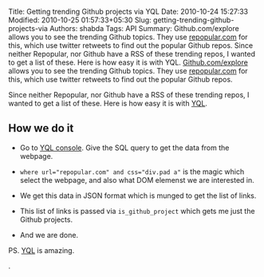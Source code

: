Title: Getting trending Github projects via YQL
Date: 2010-10-24 15:27:33
Modified: 2010-10-25 01:57:33+05:30
Slug: getting-trending-github-projects-via
Authors: shabda
Tags: API
Summary: Github.com/explore allows you to see the trending Github topics. They use [repopular.com](jhttp://repopular.com/) for this, which use twitter retweets to find out the popular Github repos. Since neither Repopular, nor Github have a RSS of these trending repos, I wanted to get a list of these. Here is how easy it is with YQL. <script src="http://gist.github.com/643959.js?file=repopular_projects.py"></script>
[Github.com/explore](http://github.com/explore) allows you to see the trending Github topics. They use [repopular.com](http://repopular.com/) for this,
which use twitter retweets to find out the popular Github repos.

Since neither Repopular, nor Github have a RSS of these trending repos, I wanted to get a list of these. Here is how easy it is with 
[YQL](http://developer.yahoo.com/yql/).

<script src="http://gist.github.com/643959.js?file=repopular_projects.py"></script>


How we do it
------------------------

* Go to [YQL console](http://developer.yahoo.com/yql/console/?q=use%20'http://yqlblog.net/samples/data.html.cssselect.xml'%20as%20data.html.cssselect;%20select%20*%20from%20data.html.cssselect%20where%20url%3D%22www.yahoo.com%22%20and%20css%3D%22%23news%20a%22#h=use%20%27http%3A//yqlblog.net/samples/data.html.cssselect.xml%27%20as%20data.html.cssselect%3B%20select%20*%20from%20data.html.cssselect%20where%20url%3D%22repopular.com%22%20and%20css%3D%22div.bd%20a%22). Give the SQL query to get the data from the webpage. 

* `where url="repopular.com" and css="div.pad a"` is the magic which select the webpage, and also what DOM elemenst we are interested in.

* We get this data in JSON format which is munged to get the list of links.

* This list of links is passed via `is_github_project` which gets me just the Github projects.

* And we are done.


<script src="http://gist.github.com/643970.js?file=gistfile1.txt"></script>



PS. [YQL](http://developer.yahoo.com/yql/) is amazing.

.

